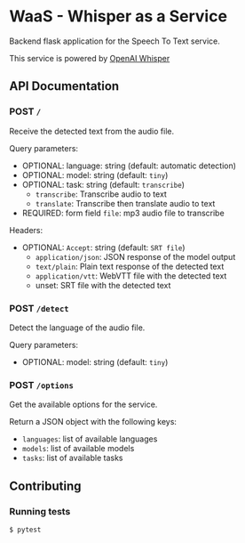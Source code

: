 # WaaS - Whisper as a Service

Backend flask application for the Speech To Text service.

This service is powered by [OpenAI Whisper](https://github.com/openai/whisper)

## API Documentation

### POST `/`

Receive the detected text from the audio file.

Query parameters:

- OPTIONAL: language: string (default: automatic detection)
- OPTIONAL: model: string (default: `tiny`)
- OPTIONAL: task: string (default: `transcribe`)
  - `transcribe`: Transcribe audio to text
  - `translate`: Transcribe then translate audio to text
- REQUIRED: form field `file`: mp3 audio file to transcribe

Headers:

- OPTIONAL: `Accept`: string (default: `SRT file`)
  - `application/json`: JSON response of the model output
  - `text/plain`: Plain text response of the detected text
  - `application/vtt`: WebVTT file with the detected text
  - unset: SRT file with the detected text

### POST `/detect`

Detect the language of the audio file.

Query parameters:

- OPTIONAL: model: string (default: `tiny`)

### POST `/options`

Get the available options for the service.

Return a JSON object with the following keys:

- `languages`: list of available languages
- `models`: list of available models
- `tasks`: list of available tasks

## Contributing

### Running tests

```bash
$ pytest
```
